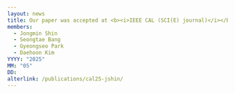 ```yaml
---
layout: news
title: Our paper was accepted at <b><i>IEEE CAL (SCI(E) journal)</i></b>.
members:
  - Jongmin Shin
  - Seongtae Bang
  - Gyeongseo Park
  - Daehoon Kim
YYYY: "2025"
MM: "05"
DD: 
alterlink: /publications/cal25-jshin/
---
```

